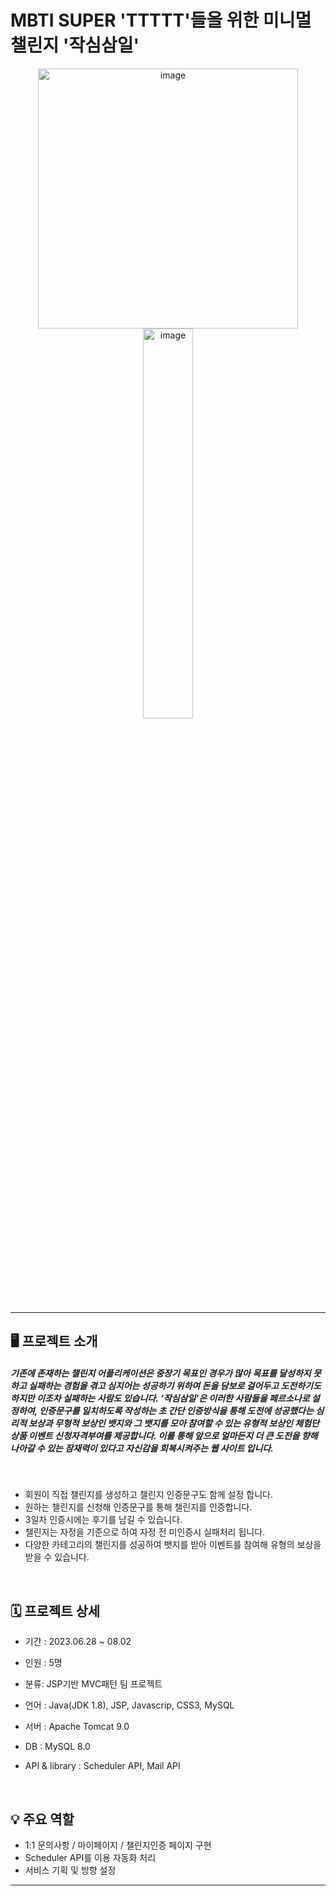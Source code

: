 # MBTI SUPER 'TTTTT'들을 위한 미니멀 챌린지 '작심삼일'

 <div align="center">
<img width="416px" alt="image" src="https://github.com/ryuahnee/Challenge3Day/assets/135402890/19e5534e-4c74-4ec2-af46-43e67895dae5">
  <img width="40%" alt="image" src="https://github.com/ryuahnee/Challenge3Day/assets/135402890/1590eb6f-7f97-4ebe-8709-85fc1a173816">

 </div>
 
---

## 🖥️  프로젝트 소개 
##### 기존에 존재하는 챌린지 어플리케이션은 중장기 목표인 경우가 많아 목표를 달성하지 못하고 실패하는 경험을 겪고 심지어는 성공하기 위하여 돈을 담보로 걸어두고 도전하기도 하지만 이조차 실패하는 사람도 있습니다. ‘작심삼일’은 이러한 사람들을 페르소나로 설정하여, 인증문구를 일치하도록 작성하는 초 간단 인증방식을 통해 도전에 성공했다는 심리적 보상과 무형적 보상인 뱃지와 그 뱃지를 모아 참여할 수 있는 유형적 보상인 체험단 상품 이벤트 신청자격부여를 제공합니다. 이를 통해 앞으로 얼마든지 더 큰 도전을 향해 나아갈 수 있는 잠재력이 있다고 자신감을 회복시켜주는 웹 사이트 입니다.

<br>

* 회원이 직접 챌린지를 생성하고 챌린지 인증문구도 함께 설정 합니다.
* 원하는 챌린지를 신청해 인증문구를 통해 챌린지를 인증합니다.
* 3일차 인증시에는 후기를 남길 수 있습니다.
* 챌린지는 자정을 기준으로 하여 자정 전 미인증시 실패처리 됩니다.
* 다양한 카테고리의 챌린지를 성공하여 뱃지를 받아 이벤트를 참여해 유형의 보상을 받을 수 있습니다.


<br>

## 🗓️  프로젝트 상세
* 기간 : 2023.06.28 ~ 08.02
* 인원 : 5명
* 분류: JSP기반 MVC패턴 팀 프로젝트

* 언어 : Java(JDK 1.8), JSP, Javascrip, CSS3, MySQL
* 서버 : Apache Tomcat 9.0
* DB : MySQL 8.0
* API & library : Scheduler API, Mail API

<br>

## 💡 주요 역할 
- 1:1 문의사항 / 마이페이지 / 챌린지인증 페이지 구현
- Scheduler API를 이용 자동화 처리
- 서비스 기획 및 방향 설정

---



